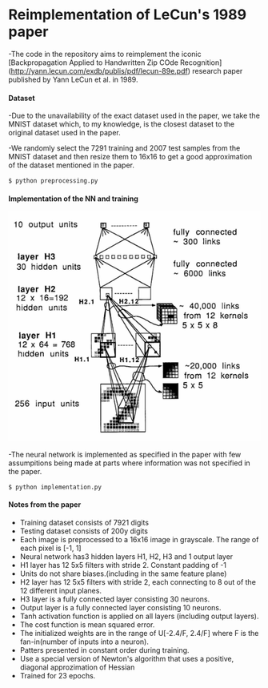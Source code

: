 
# Reimplementation of LeCun's 1989 paper

-The code in the repository aims to reimplement the iconic [Backpropagation Applied to Handwritten Zip COde Recognition] (http://yann.lecun.com/exdb/publis/pdf/lecun-89e.pdf) research paper published by Yann LeCun et al. in 1989.

#### Dataset

-Due to the unavailability of the exact dataset used in the paper, we take the MNIST dataset which, to my knowledge, is the closest dataset to the original dataset used in the paper.

-We randomly select the 7291 training and 2007 test samples from the MNIST dataset and then resize them to 16x16 to get a good approximation of the dataset mentioned in the paper.

```
$ python preprocessing.py
```

#### Implementation of the NN and training

![teaser](architecture.png)

-The neural network is implemented as specified in the paper with few assumpitions being made at parts where information was not specified in the paper. 

```
$ python implementation.py
```

#### Notes from the paper

- Training dataset consists of 7921 digits
- Testing dataset consists of 200y digits
- Each image is preprocessed to a 16x16 image in grayscale. The range of each pixel is [-1, 1]
- Neural network has3 hidden layers H1, H2, H3 and 1 output layer
- H1 layer has 12 5x5 filters with stride 2. Constant padding of -1
- Units do not share biases.(including in the same feature plane)
- H2 layer has 12 5x5 filters with stride 2, each connecting to 8 out of the 12 different input planes.
- H3 layer is a fully connected layer consisting 30 neurons.
- Output layer is a fully connected layer consisting 10 neurons.
- Tanh activation function is applied on all layers (including output layers).
- The cost function is mean squared error.
- The initialized weights are in the range of U[-2.4/F, 2.4/F] where F is the fan-in(number of inputs into a neuron).
- Patters presented in constant order during training.
- Use a special version of Newton's algorithm that uses a positive, diagonal approzimation of Hessian
- Trained for 23 epochs.






